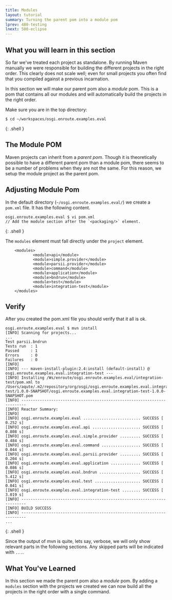 ```yaml
---
title: Modules
layout: tutorial
summary: Turning the parent pom into a module pom
lprev: 480-testing
lnext: 500-eclipse
---
```


## What you will learn in this section

So far we've treated each project as standalone. By running Maven manually we
were responsible for building the different projects in the right order. This
clearly does not scale well; even for small projects you often find that you
compiled against a previous incarnation. 

In this section we will make our parent pom also a _module_ pom. This is a pom
that contains all our modules and will automatically build the projects in the
right order. 

Make sure you are in the top directory:

	$ cd ~/workspaces/osgi.enroute.examples.eval
{: .shell }

## The Module POM

Maven projects can inherit from a _parent pom_. Though it is theoretically
possible to have a different parent pom than a module pom, there seems to be a number
of problems when they are not the same. For this reason, we setup the 
module project as the parent pom.  

## Adjusting Module Pom

In the default directory (`~/osgi.enroute.examples.eval/`) we create a `pom.xml`
file. It has the following content.

	osgi.enroute.examples.eval $ vi pom.xml
	// Add the module section after the `<packaging/>` element.
{: .shell } 

The `modules` element must fall directly under the `project` element.
	
		<modules>
				<module>api</module>
				<module>simple.provider</module>
				<module>parsii.provider</module>
				<module>command</module>
				<module>application</module>
				<module>bndrun</module>
				<module>test</module>
				<module>integration-test</module>
		</modules>


## Verify

After you created the pom.xml file you should verify that it all is ok.

	osgi.enroute.examples.eval $ mvn install
	[INFO] Scanning for projects...
	...
	Test parsii.bndrun
	Tests run  : 1
	Passed     : 1
	Errors     : 0
	Failures   : 0
	[INFO] 
	[INFO] --- maven-install-plugin:2.4:install (default-install) @ osgi.enroute.examples.eval.integration-test ---
	[INFO] Installing /Ws/enroute/osgi.enroute.examples.eval/integration-test/pom.xml to /Users/aqute/.m2/repository/org/osgi/osgi.enroute.examples.eval.integration-test/1.0.0-SNAPSHOT/osgi.enroute.examples.eval.integration-test-1.0.0-SNAPSHOT.pom
	[INFO] ------------------------------------------------------------------------
	[INFO] Reactor Summary:
	[INFO] 
	[INFO] osgi.enroute.examples.eval ......................... SUCCESS [  0.252 s]
	[INFO] osgi.enroute.examples.eval.api ..................... SUCCESS [  0.808 s]
	[INFO] osgi.enroute.examples.eval.simple.provider ......... SUCCESS [  0.484 s]
	[INFO] osgi.enroute.examples.eval.command ................. SUCCESS [  0.044 s]
	[INFO] osgi.enroute.examples.eval.parsii.provider ......... SUCCESS [  0.204 s]
	[INFO] osgi.enroute.examples.eval.application ............. SUCCESS [  0.086 s]
	[INFO] osgi.enroute.examples.eval.bndrun .................. SUCCESS [  5.412 s]
	[INFO] osgi.enroute.examples.eval.test .................... SUCCESS [  0.041 s]
	[INFO] osgi.enroute.examples.eval.integration-test ........ SUCCESS [  3.019 s]
	[INFO] ------------------------------------------------------------------------
	[INFO] BUILD SUCCESS
	[INFO] ------------------------------------------------------------------------
	...
{: .shell }

Since the output of mvn is quite, lets say, verbose, we will only show relevant parts in the
following sections. Any skipped parts will be indicated with `...`.

## What You've Learned

In this section we made the parent pom also a _module_ pom. By adding a `modules` 
section with the projects we created we can now build all the projects in the right
order with a single command. 
 